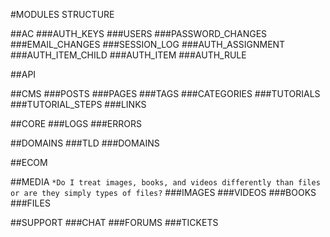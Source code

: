 #MODULES STRUCTURE

##AC
###AUTH_KEYS
###USERS
###PASSWORD_CHANGES
###EMAIL_CHANGES
###SESSION_LOG
###AUTH_ASSIGNMENT
###AUTH_ITEM_CHILD
###AUTH_ITEM
###AUTH_RULE
	
##API

##CMS
###POSTS
###PAGES
###TAGS
###CATEGORIES
###TUTORIALS
###TUTORIAL_STEPS
###LINKS
	
##CORE
###LOGS
###ERRORS

##DOMAINS
###TLD
###DOMAINS
	
##ECOM

##MEDIA
```*Do I treat images, books, and videos differently than files or are they simply types of files?```
###IMAGES
###VIDEOS
###BOOKS
###FILES

##SUPPORT
	###CHAT
	###FORUMS
	###TICKETS
